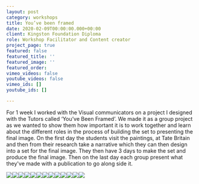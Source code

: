```yaml
---
layout: post
category: workshops
title: You’ve been framed
date: 2020-02-09T00:00:00.000+00:00
client: Kingston Foundation Diploma
role: Workshop Facilitator and Content creator
project_page: true
featured: false
featured_title: ''
featured_image: ''
featured_order: 
vimeo_videos: false
youtube_videos: false
vimeo_ids: []
youtube_ids: []

---
```

For 1 week I worked with the Visual communicators on a project I designed with the Tutors called ‘You’ve Been Framed’. We made it as a group project as we wanted to show them how important it is to work together and learn about the different roles in the process of building the set to presenting the final image. On the first day the students visit the paintings, at Tate Britain and then from their research take a narrative which they can then design into a set for the final image. They then have 3 days to make the set and produce the final image. Then on the last day each group present what they've made with a publication to go along side it.

![](/uploads/kw-painting-1.jpeg)![](/uploads/img_3728.jpg)![](/uploads/kw-painting-2.jpeg)![](/uploads/img_3744.JPG)![](/uploads/kw-painting-3.jpeg)![](/uploads/img_3730.jpg)![](/uploads/kw-painting-4.jpeg)![](/uploads/img_3734.jpg)![](/uploads/kw-painting-6.jpeg)![](/uploads/img_3735.jpg)![](/uploads/kw-painting-5.jpeg)![](/uploads/img_3727.jpg)![](/uploads/kw-painting-7.jpeg)